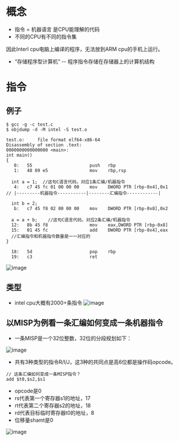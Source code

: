 # 概念

- 指令 = 机器语言 是CPU能理解的代码
- 不同的CPU有不同的指令集

因此Interl cpu电脑上编译的程序，无法放到ARM cpu的手机上运行。

- “存储程序型计算机” -- 程序指令存储在存储器上的计算机结构


# 指令

## 例子

```
$ gcc -g -c test.c
$ objdump -d -M intel -S test.o

test.o:     file format elf64-x86-64
Disassembly of section .text:
0000000000000000 <main>:
int main()
{
   0:   55                      push   rbp
   1:   48 89 e5                mov    rbp,rsp
   
  int a = 1;  //这句C语言代码，对应1条汇编/机器指令
   4:   c7 45 fc 01 00 00 00    mov    DWORD PTR [rbp-0x4],0x1
// |---------机器指令-----------|--------汇编指令------------|
   
  int b = 2;
   b:   c7 45 f8 02 00 00 00    mov    DWORD PTR [rbp-0x8],0x2
   
  a = a + b;    //这句C语言代码，对应2条汇编/机器指令
  12:   8b 45 f8                mov    eax,DWORD PTR [rbp-0x8]
  15:   01 45 fc                add    DWORD PTR [rbp-0x4],eax  
  //汇编指令和机器指令数量是一一对应的
}

  18:   5d                      pop    rbp
  19:   c3                      ret 
```

![image](https://piachh.cn/show?pic=pics/c_to_cmd.png)

## 类型

- intel cpu大概有2000+条指令
![image](https://piachh.cn/show?pic=pics/cmd_type.jpeg)

## 以MISP为例看一条汇编如何变成一条机器指令

- 一条MISP是一个32位整数，32位的分段规划如下：

![image](https://piachh.cn/show?pic=pics/misp_format.jpeg)

- 共有3种类型的指令R/I/J，这3种的共同点是高6位都是操作码opcode。

```
// 这条汇编如何变成一条MISP指令？
add $t0,$s2,$s1
```

- opcode是0
- rs代表第一个寄存器s1的地址，17
- rt代表第二个寄存器s2的地址，18
- rd代表目标临时寄存器t0的地址，8
- 位移量shamt是0

![image](https://piachh.cn/show?pic=pics/misp_add_exp.jpeg)
